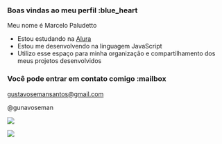 ### Boas vindas ao meu perfil :blue_heart

Meu nome é Marcelo Paludetto

- Estou estudando na [Alura](https://www.alura.com.br)
- Estou me desenvolvendo na linguagem JavaScript
- Utilizo esse espaço para minha organização e compartilhamento dos meus projetos desenvolvidos

### Você pode entrar em contato comigo :mailbox

gustavosemansantos@gmail.com

@gunavoseman

![](https://media1.tenor.com/m/I56ob4FH56wAAAAd/monkey-fat-monkey.gif)

![](https://media1.tenor.com/m/UVKGPraytn0AAAAC/alpha-wolf.gif)









